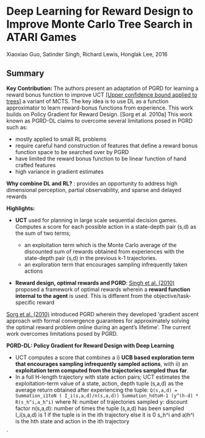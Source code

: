 # Deep Learning for Reward Design to Improve Monte Carlo Tree Search in ATARI Games
Xiaoxiao Guo, Satinder Singh, Richard Lewis, Honglak Lee, 2016

## Summary

**Key Contribution:** The authors present an adaptation of PGRD for learning a reward bonus function to improve UCT [[Upper confidence bound applied to trees]](http://citeseerx.ist.psu.edu/viewdoc/download;jsessionid=A0DBA0C5D4515D1D165F398A7E27C8CF?doi=10.1.1.102.1296&rep=rep1&type=pdf) a variant of MCTS. The key idea  is to use DL as a function approximator to learn reward-bonus functions from experience. This work builds on Policy Gradient for Reward Design. [Sorg et al. 2010a] This work known as PGRD-DL claims to overcome several limitations posed in PGRD such as: 
  - mostly applied to small RL problems
  - require careful hand construction of features that define a reward bonus function space to be searched over by PGRD
  - have limited the reward bonus function to be linear function of hand crafted features
  - high variance in gradient estimates
  
**Why combine DL and RL?** : provides an opportunity to address high dimensional perception, partial observability, and sparse and delayed rewards

**Highlights:**
  - **UCT** used for planning in large scale sequential decision games. Computes a score for each possible action in a state-depth pair (s,d) as the sum of two terms; 
      - an exploitation term which is the Monte Carlo average of the discounted sum of rewards obtained from experiences with the state-depth pair (s,d) in the previous k-1 trajectories. 
      - an exploration term that encourages sampling infrequently taken actions
      
 - **Reward design, optimal rewards and PGRD**: [Singh et al. (2010)](https://web.eecs.umich.edu/~baveja/Papers/IMRLIEEETAMDFinal.pdf) proposed a framework of optimal rewards wherein a **reward function internal to the agent** is used. This is different from the objective/task-specific reward
 
 [Sorg et al. (2010)](https://papers.nips.cc/paper/4146-reward-design-via-online-gradient-ascent.pdf) introduced PGRD wherein they developed 'gradient ascent approach with formal convergence guarantees for approximately solving the optimal reward problem online during an agent’s lifetime'. The current work overcomes limitations posed by PGRD.
 
 **PGRD-DL: Policy Gradient for Reward Design with Deep Learning**
 - UCT computes a score that combines a i) **UCB based exploration term that encourages sampling infrequently sampled actions**, with ii) an **exploitation term computed from the trajectories sampled thus far**.
 - In a full H-length trajectory with state action pairs; UCT estimates the exploitation-term value of a state, action, depth tuple (s,a,d) as the average return obtained after experiencing the tuple:
 `Q(s,a,d) = Summation_i1toN ( I_i(s,a,d)/n(s,a,d)) Summation_hdtoH-1 (y^(h-d) * R(s_h^i,a_h^i)` 
 where 
   N: number of trajectories sampled
   y: discount factor
   n(s,a,d): number of times the tuple (s,a,d) has been sampled
   I_i(s,a,d) is 1 if the tuple is in the ith trajectory else it is 0
   s_h^i and a)h^i is the hth state and action in the ith trajectory
   
   
`


